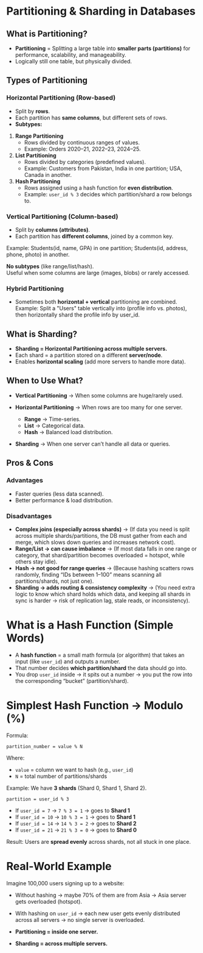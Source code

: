 
# **Partitioning & Sharding in Databases**

## What is Partitioning?

- **Partitioning** = Splitting a large table into **smaller parts (partitions)** for performance, scalability, and manageability.
- Logically still one table, but physically divided.
## Types of Partitioning
### Horizontal Partitioning (Row-based)

- Split by **rows**.
- Each partition has **same columns**, but different sets of rows.
- **Subtypes:**
1. **Range Partitioning**
    - Rows divided by continuous ranges of values.
    - Example: Orders 2020–21, 2022–23, 2024–25.
2. **List Partitioning**
    - Rows divided by categories (predefined values).
    - Example: Customers from Pakistan, India in one partition; USA, Canada in another.
3. **Hash Partitioning**
    - Rows assigned using a hash function for **even distribution**.
    - Example: `user_id % 3` decides which partition/shard a row belongs to.
### Vertical Partitioning (Column-based)

- Split by **columns (attributes)**.
- Each partition has **different columns**, joined by a common key.

Example: Students(id, name, GPA) in one partition; Students(id, address, phone, photo) in another.

**No subtypes** (like range/list/hash).  
Useful when some columns are large (images, blobs) or rarely accessed.
###  Hybrid Partitioning

- Sometimes both **horizontal + vertical** partitioning are combined.  
     Example: Split a "Users" table vertically into (profile info vs. photos), then horizontally shard the profile info by user_id.
    
##  What is Sharding?

- **Sharding = Horizontal Partitioning across multiple servers.**
- Each shard = a partition stored on a different **server/node**.
- Enables **horizontal scaling** (add more servers to handle more data).

##  When to Use What?

- **Vertical Partitioning** → When some columns are huge/rarely used.
- **Horizontal Partitioning** → When rows are too many for one server.
    
    - **Range** → Time-series.
    - **List** → Categorical data.    
    - **Hash** → Balanced load distribution.
- **Sharding** → When one server can’t handle all data or queries.
## Pros & Cons

### Advantages

- Faster queries (less data scanned).
- Better performance & load distribution.
### Disadvantages

- **Complex joins (especially across shards)** → (If data you need is split across multiple shards/partitions, the DB must gather from each and merge, which slows down queries and increases network cost).
- **Range/List → can cause imbalance** → (If most data falls in one range or category, that shard/partition becomes overloaded = hotspot, while others stay idle).
- **Hash → not good for range queries** → (Because hashing scatters rows randomly, finding “IDs between 1–100” means scanning all partitions/shards, not just one).
- **Sharding → adds routing & consistency complexity** → (You need extra logic to know which shard holds which data, and keeping all shards in sync is harder → risk of replication lag, stale reads, or inconsistency).



# What is a Hash Function (Simple Words)

- A **hash function** = a small math formula (or algorithm) that takes an input (like `user_id`) and outputs a number.
- That number decides **which partition/shard** the data should go into.
- You drop `user_id` inside → it spits out a number → you put the row into the corresponding “bucket” (partition/shard).
# Simplest Hash Function → **Modulo (%)**

Formula:

`partition_number = value % N`

Where:

- `value` = column we want to hash (e.g., `user_id`)
- `N` = total number of partitions/shards

 Example: We have **3 shards** (Shard 0, Shard 1, Shard 2).

`partition = user_id % 3`

- If `user_id = 7` → `7 % 3 = 1` → goes to **Shard 1**
- If `user_id = 10` → `10 % 3 = 1` → goes to **Shard 1**
- If `user_id = 14` → `14 % 3 = 2` → goes to **Shard 2**
- If `user_id = 21` → `21 % 3 = 0` → goes to **Shard 0**

 Result: Users are **spread evenly** across shards, not all stuck in one place.
# Real-World Example

Imagine 100,000 users signing up to a website:
- Without hashing → maybe 70% of them are from Asia → Asia server gets overloaded (hotspot).
- With hashing on `user_id` → each new user gets evenly distributed across all servers → no single server is overloaded.

- **Partitioning = inside one server.**
- **Sharding = across multiple servers.**